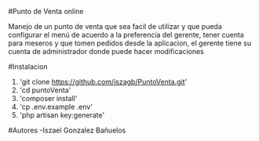 #Punto de Venta online

Manejo de un punto de venta que sea facil de utilizar y que pueda configurar el menú de acuerdo
a la preferencia del gerente, tener cuenta para meseros y que tomen pedidos desde
la aplicacion, el gerente tiene su cuenta de administrador donde puede hacer modificaciones

#Instalacion
1. 'git clone https://github.com/iszagb/PuntoVenta.git'
2. 'cd puntoVenta'
3. 'composer install'
4. 'cp .env.example .env'
5. 'php artisan key:generate'

#Autores
-Iszael Gonzalez Bañuelos
